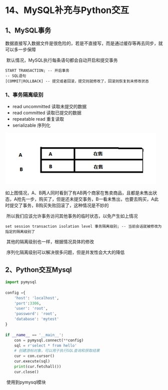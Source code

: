 # 14、MySQL补充与Python交互

## 1、MySQL事务

​	数据直接写入数据文件是很危险的，若是不直接写，而是通过缓存等再去同步，就可以多一步保障

​	默认情况，MySQL执行每条语句都会自动开启和提交事务

```mysql
START TRANSACTION; -- 开启事务
-- SQL语句
[COMMIT|ROLLBACK] -- 提交或者回滚，提交则就修改了，回滚则恢复到未修改状态
```



### 1、事务隔离级别

- read uncommitted 读取未提交的数据
- read committed 读取已提交的数据
- repeatable read 重复读取
- serializable 序列化

![image-20230704125248083](https://raw.githubusercontent.com/TuiYinMJ/Python-img/master/Python-img/202307041252620.png)

​	如上图情况，A、B两人同时看到了有AB两个商家在售卖商品，且都是未售出状态，A抢先一步，购买了，但是还未提交事务，B一看未售出，也要去购买，A此时提交了事务，B购买失败回滚了，这种情况是不妙的

​	所以我们应该允许事务访问其他事务的临时状态，以免产生如上情况

```mysql
set session transaction isolation level 事务隔离级别; -- 当前会话就被修改为指定的隔离级别了
```

​	其他的隔离级别也一样，根据情况具体的修改

​	序列化隔离级别可以解决很多问题，但是并发性会大大的降低





## 2、Python交互Mysql

```python
import pymysql

config ={
    'host': 'localhost',
    'port':3306,
    'user': 'root',
    'password': 'root',
    'database': 'mytest'
}

if __name__ == '__main__':
    con = pymysql.connect(**config)
    sql = r'select * from hello'
    # 创建游标对象，可以用于执行SQL查询和获取结果
    cur = con.cursor()
    cur.execute(sql)
    print(cur.fetchall())
    cur.close()

```

​	使用到pymysql模块



